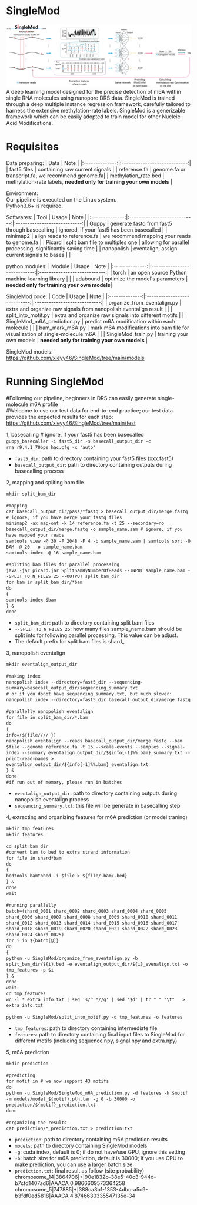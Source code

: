 # SingleMod
![schematic illustration of SingleMod](https://github.com/xieyy46/SingleMod-v1/blob/main/Figures/schematic%20illustration.png)
A deep learning model designed for the precise detection of m6A within single RNA molecules using nanopore DRS data. SingleMod is trained through a deep multiple instance regression framework, carefully tailored to harness the extensive methylation-rate labels. SingleMod is a generizable framework which can be easily adopted to train model for other Nucleic Acid Modifications.
# Requisites
Data preparing:
| Data | Note | 
|:--------------:|:----------------------------:|
| fast5 files |  containing raw current signals |
| reference.fa | genome.fa or transcript.fa, we recommend genome.fa|
| methylation_rate.bed | methylation-rate labels, **needed only for training your own models** |

Environment:   
Our pipeline is executed on the Linux system.      
Python3.6+ is required. 

Softwares:
| Tool | Usage | Note |
|:--------------:|:----------------------------:|:----------------------------:|
| Guppy  | generate fastq from fast5 through basecalling  | ignored, if your fast5 has been basecalled |
| minimap2 | align reads to reference.fa  | we recommend mapping your reads to genome.fa |
| Picard | split bam file to multiples one | allowing for parallel processing, significantly saving time |
| nanopolish | eventalign, assign current signals to bases | |

python modules:
| Module | Usage | Note |
|:--------------:|:----------------------------:|:----------------------------:|
| torch  | an open source Python machine learning library | |
| adabound | optimize the model's parameters | **needed only for training your own models**|

SingleMod code:
| Code | Usage | Note |
|:--------------:|:----------------------------:|:----------------------------:|
| organize_from_eventalign.py  | extra and organize raw signals from nanopolish eventalign result | |
| split_into_motif.py  | extra and organize raw signals into different motifs | |
| SingleMod_m6A_prediction.py  | predict m6A modification within each molecule | |
| bam_mark_m6A.py  | mark m6A modifications into bam file for visualization of single-molecule m6A | |
| SingleMod_train.py | training your own models | **needed only for training your own models** |

SingleMod models: https://github.com/xieyy46/SingleMod/tree/main/models

# Running SingleMod  
#Following our pipeline, beginners in DRS can easily generate single-molecule m6A profile   
#Welcome to use our test data for end-to-end practice; our test data provides the expected results for each step: https://github.com/xieyy46/SingleMod/tree/main/test

1, basecalling # ignore, if your fast5 has been basecalled  
`guppy_basecaller -i fast5_dir -s basecall_output_dir -c rna_r9.4.1_70bps_hac.cfg -x 'auto'`  
* `fast5_dir`: path to directory containing your fast5 files (xxx.fast5) 
* `basecall_output_dir`: path to directory containing outputs during basecalling process

2, mapping and spliting bam file
```
mkdir split_bam_dir

#mapping
cat basecall_output_dir/pass/*fastq > basecall_output_dir/merge.fastq # ignore, if you have merge your fastq files  
minimap2 -ax map-ont -k 14 reference.fa -t 25 --secondary=no basecall_output_dir/merge.fastq -o sample_name.sam # ignore, if you have mapped your reads
samtools view -@ 30 -F 2048 -F 4 -b sample_name.sam | samtools sort -O BAM -@ 20  -o sample_name.bam
samtools index -@ 16 sample_name.bam

#spliting bam files for parallel processing
java -jar picard.jar SplitSamByNumberOfReads --INPUT sample_name.bam --SPLIT_TO_N_FILES 25 --OUTPUT split_bam_dir
for bam in split_bam_dir/*bam
do
{
samtools index $bam
} &
done
```
* `split_bam_dir`: path to directory containing split bam files  
* `--SPLIT_TO_N_FILES 25`: how many files sample_name.bam should be split into for following parallel processing. This value can be adjust.
* The default prefix for split bam files is shard_

3, nanopolish eventalign  
```
mkdir eventalign_output_dir

#making index
nanopolish index --directory=fast5_dir --sequencing-summary=basecall_output_dir/sequencing_summary.txt
# or if you donot have sequencing_summary.txt, but much slower: nanopolish index --directory=fast5_dir basecall_output_dir/merge.fastq

#parallelly nanopolish eventalign 
for file in split_bam_dir/*.bam
do
{
info=(${file//// })
nanopolish eventalign --reads basecall_output_dir/merge.fastq --bam $file --genome reference.fa -t 15 --scale-events --samples --signal-index --summary eventalign_output_dir/${info[-1]%%.bam}_summary.txt --print-read-names > eventalign_output_dir/${info[-1]%%.bam}_eventalign.txt
} &
done
#if run out of memory, please run in batches
```
* `eventalign_output_dir`: path to directory containing outputs during nanopolish eventalign process  
* `sequencing_summary.txt`: this file will be generate in basecalling step

4, extracting and organizing features for m6A prediction (or model traning)
```
mkdir tmp_features  
mkdir features

cd split_bam_dir
#convert bam to bed to extra strand information
for file in shard*bam
do
{
bedtools bamtobed -i $file > ${file/.bam/.bed}
} &
done
wait

#running parallelly
batch=(shard_0001 shard_0002 shard_0003 shard_0004 shard_0005 shard_0006 shard_0007 shard_0008 shard_0009 shard_0010 shard_0011 shard_0012 shard_0013 shard_0014 shard_0015 shard_0016 shard_0017 shard_0018 shard_0019 shard_0020 shard_0021 shard_0022 shard_0023 shard_0024 shard_0025)
for i in ${batch[@]}
do
{
python -u SingleMod/organize_from_eventalign.py -b split_bam_dir/${i}.bed -e eventalign_output_dir/${i}_evenalign.txt -o tmp_features -p $i
} &
done
wait
cd tmp_features
wc -l *_extra_info.txt | sed 's/^ *//g' | sed '$d' | tr " " "\t"   > extra_info.txt

python -u SingleMod/split_into_motif.py -d tmp_features -o features
```
* `tmp_features`: path to directory containing intermediate file 
* `features`: path to directory containing final input files to SingleMod for different motifs (including sequence.npy, signal.npy and extra.npy) 

5, m6A prediction
```
mkdir prediction

#predicting
for motif in # we now support 43 motifs
do
python -u SingleMod/SingleMod_m6A_prediction.py -d features -k $motif -m models/model_${motif}.pth.tar -g 0 -b 30000 -o prediction/${motif}_prediction.txt
done

#organizing the results
cat prediction/*_prediction.txt > prediction.txt

```
* `prediction`: path to directory containing m6A prediction results
* `models`: path to directory containing SingleMod models
* `-g`: cuda index, default is 0; if do not have/use GPU, ignore this setting
* `-b`: batch size for m6A prediction, default is 30000; if you use CPU to make prediction, you can use a larger batch size
* `prediction.txt`: final result as follow
(site  probability)  
chromosome_14|3864706|+|90e1832b-38e5-40c3-944d-b7cfd1407ad6|AAACA  0.9866609573364258
chromosome_5|747885|+|388ca3b1-1353-4dbc-a5c9-b3fdf0ed5818|AAACA  4.8746630335547135e-34

